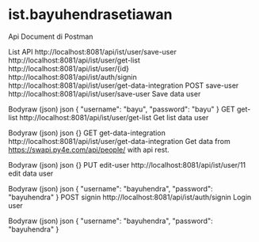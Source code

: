 # ist.bayuhendrasetiawan

Api Document di Postman

List API
http://localhost:8081/api/ist/user/save-user
http://localhost:8081/api/ist/user/get-list
http://localhost:8081/api/ist/user/{id}
http://localhost:8081/api/ist/auth/signin
http://localhost:8081/api/ist/user/get-data-integration
POST
save-user
http://localhost:8081/api/ist/user/save-user
Save data user

Bodyraw (json)
json
{
  "username": "bayu",
  "password": "bayu"
}
GET
get-list
http://localhost:8081/api/ist/user/get-list
Get list data user

Bodyraw (json)
json
{}
GET
get-data-integration
http://localhost:8081/api/ist/user/get-data-integration
Get data from https://swapi.py4e.com/api/people/ with api rest.

Bodyraw (json)
json
{}
PUT
edit-user
http://localhost:8081/api/ist/user/11
edit data user

Bodyraw (json)
json
{
  "username": "bayuhendra",
  "password": "bayuhendra"
}
POST
signin
http://localhost:8081/api/ist/auth/signin
Login user

Bodyraw (json)
json
{
  "username": "bayuhendra",
  "password": "bayuhendra"
} 